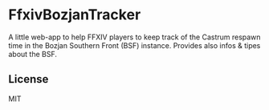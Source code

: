 # FfxivBozjanTracker

A little web-app to help FFXIV players to keep track of the Castrum respawn time in the Bozjan Southern Front (BSF) instance. Provides also infos & tipes about the BSF.

## License

MIT